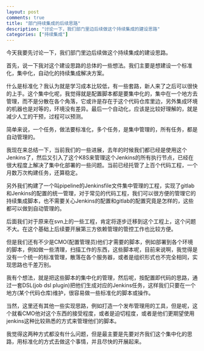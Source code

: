```yaml
---
layout: post
comments: true
title: "部门持续集成的后续思路"
description: "讨论一下，我们部门里边后续做这个持续集成的建设思路"
categories: ["持续集成"]
---
```


今天我要先讨论一下，我们部门里边后续做这个持续集成的建设思路。

首先，说一下我对这个建设思路的总体的一些想法。我们主要是想建设一个标准化，集中化，自动化的持续集成解决方案。

什么是标准化？我认为就是学习成本比较低，有一些套路，新人来了之后可以很快的上手。这个集中化呢，我觉得就是配置脚本都是要集中化的，集中在一个地方去管理，而不是分散在各个角落，它或许是存在于这个代码仓库里边，另外集成环境的机器也是对等的，环境没有差异。最后一个自动化，应该是比较好理解的，就是减少人工的干预，过程可以预测。

简单来说，一个任务，做法要标准化，多个任务，是集中管理的，所有任务，都是自动管理的。

我现在来总结一下，当前我们的一些进展，去年的时候我们都已经是使用这个Jenkins了，然后又引入了这个K8S来管理这个Jenkins的所有执行节点，已经在很大程度上解决了集中化部署的一些问题。当前已经托管了上百个代码工程，一个月数万次构建任务，还算稳定。

另外我们构建了一个叫pipeline的Jenkinsfile文件集中管理的工程，实现了gitlab和Jenkins的配置的统一管理，对于常见的代码工程，我们可以很方便的管理它的持续集成脚本，也不需要关心Jenkins的配置和gitlab的配置究竟是怎样的，这些都可以做到自动管理的。

后面我们对于原来在svn上的一些工程，肯定将逐步迁移到这个工程上，这个问题不大。在这个基础上后续要开展第三方依赖管理的管控工作也比较方便。

但是我们还有不少是CMO(配置管理员)他们才需要的脚本，例如部署到各个环境的脚本，例如做一些清理，扫描工作的东西，这些脚本呢，目前来说啊，我觉得是没有一个统一的标准管理，散落在各个服务器，或者是组织形式也不完全相同，实现思路也千差万别。

我有个想法，就是把这些脚本的集中化的管理，然后呢，按配置即代码的思路，通过一套DSL(job dsl plugin)把他们生成对应的Jenkins任务，这样我们只要在一个地方(某个代码仓库)维护，很容易做一些标准化的脚本或操作。

当然，这里还有其他一些实现思路，例如打造一个发布管理用的工具，但是呢，这个就看CMO他对这个东西的接受程度，或者是迫切程度，或者是他们更期望使用jenkins这种比较熟悉的方式来管理他们的脚本。

我觉得这两种方式都没有什么问题，但是最主要是先要对齐我们这个集中化的思路，用标准化的方式去做这个事情，并且尽快的开展起来。